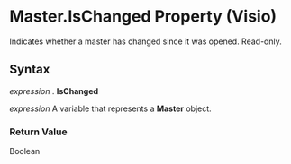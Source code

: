 
# Master.IsChanged Property (Visio)

Indicates whether a master has changed since it was opened. Read-only.


## Syntax

 _expression_ . **IsChanged**

 _expression_ A variable that represents a **Master** object.


### Return Value

Boolean

